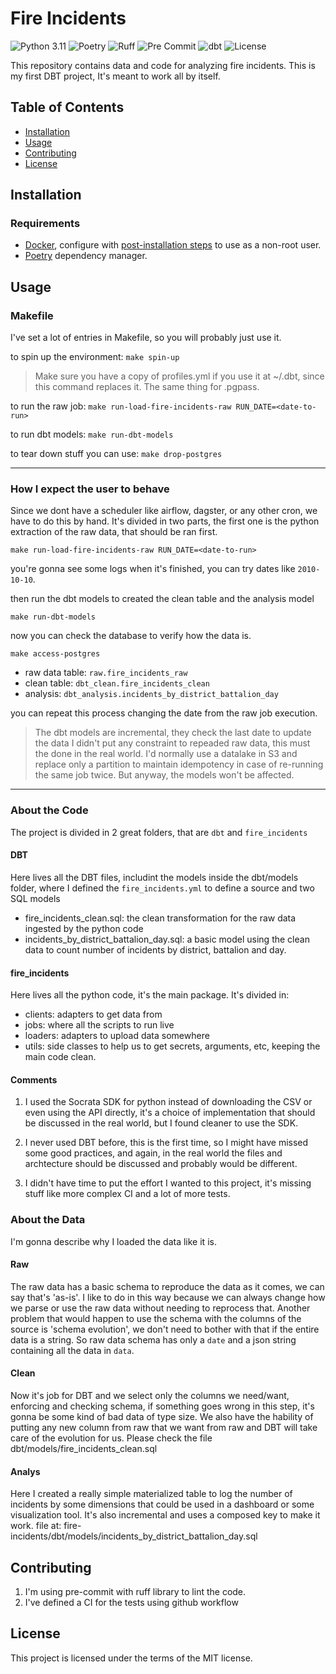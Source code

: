 # Fire Incidents

![Python 3.11](https://img.shields.io/badge/python-3.11-blue)
![Poetry](https://img.shields.io/endpoint?url=https://python-poetry.org/badge/v0.json)
![Ruff](https://img.shields.io/endpoint?url=https://raw.githubusercontent.com/charliermarsh/ruff/main/assets/badge/v1.json)
![Pre Commit](https://img.shields.io/badge/pre--commit-enabled-brightgreen?logo=pre-commit&logoColor=white)
![dbt](https://img.shields.io/badge/dbt-1.7.4-orange)
![License](https://img.shields.io/badge/license-MIT-blue)

This repository contains data and code for analyzing fire incidents. This is my first DBT project, It's meant to work all by itself.

## Table of Contents

- [Installation](#installation)
- [Usage](#usage)
- [Contributing](#contributing)
- [License](#license)

## Installation

### Requirements

- [Docker](https://www.docker.com/), configure with [post-installation steps](https://docs.docker.com/engine/install/linux-postinstall/) to use as a non-root user.
- [Poetry](https://python-poetry.org/) dependency manager.

## Usage

### Makefile

I've set a lot of entries in Makefile, so you will probably just use it.

to spin up the environment:
```make spin-up```
> Make sure you have a copy of profiles.yml if you use it at ~/.dbt, since this command replaces it. The same thing for .pgpass.

to run the raw job:
```make run-load-fire-incidents-raw RUN_DATE=<date-to-run>```

to run dbt models:
```make run-dbt-models```

to tear down stuff you can use:
```make drop-postgres```

---
### How I expect the user to behave

Since we dont have a scheduler like airflow, dagster, or any other cron, we have to do this by hand. It's divided in two parts, the first one is the python extraction of the raw data, that should be ran first.

```make run-load-fire-incidents-raw RUN_DATE=<date-to-run>```

you're gonna see some logs when it's finished, you can try dates like `2010-10-10`.

then run the dbt models to created the clean table and the analysis model

```make run-dbt-models```

now you can check the database to verify how the data is.

```make access-postgres```

- raw data table: `raw.fire_incidents_raw`
- clean table: `dbt_clean.fire_incidents_clean`
- analysis: `dbt_analysis.incidents_by_district_battalion_day`

you can repeat this process changing the date from the raw job execution.

> The dbt models are incremental, they check the last date to update the data
> I didn't put any constraint to repeaded raw data, this must the done in the real world. I'd normally use a datalake in S3 and replace only a partition to maintain idempotency in case of re-running the same job twice. But anyway, the models won't be affected.

---

### About the Code
The project is divided in 2 great folders, that are `dbt` and `fire_incidents`

#### DBT
Here lives all the DBT files, includint the models inside the dbt/models folder, where I defined the `fire_incidents.yml` to define a source and two SQL models

- fire_incidents_clean.sql: the clean transformation for the raw data ingested by the python code
- incidents_by_district_battalion_day.sql: a basic model using the clean data to count number of incidents by district, battalion and day.

#### fire_incidents
Here lives all the python code, it's the main package. It's divided in:
- clients: adapters to get data from
- jobs: where all the scripts to run live
- loaders: adapters to upload data somewhere
- utils: side classes to help us to get secrets, arguments, etc, keeping the main code clean.

#### Comments
1. I used the Socrata SDK for python instead of downloading the CSV or even using the API directly, it's a choice of implementation that should be discussed in the real world, but I found cleaner to use the SDK.

2. I never used DBT before, this is the first time, so I might have missed some good practices, and again, in the real world the files and archtecture should be discussed and probably would be different.

3. I didn't have time to put the effort I wanted to this project, it's missing stuff like more complex CI and a lot of more tests.

### About the Data

I'm gonna describe why I loaded the data like it is.

#### Raw
The raw data has a basic schema to reproduce the data as it comes, we can say that's 'as-is'. I like to do in this way because we can always change how we parse or use the raw data without needing to reprocess that. Another problem that would happen to use the schema with the columns of the source is 'schema evolution', we don't need to bother with that if the entire data is a string. So raw data schema has only a `date` and a json string containing all the data in `data`.

#### Clean
Now it's job for DBT and we select only the columns we need/want, enforcing and checking schema, if something goes wrong in this step, it's gonna be some kind of bad data of type size. We also have the hability of putting any new column from raw that we want from raw and DBT will take care of the evolution for us. Please check the file dbt/models/fire_incidents_clean.sql

#### Analys
Here I created a really simple materialized table to log the number of incidents by some dimensions that could be used in a dashboard or some visualization tool. It's also incremental and uses a composed key to make it work. file at: fire-incidents/dbt/models/incidents_by_district_battalion_day.sql

## Contributing

1. I'm using pre-commit with ruff library to lint the code.
2. I've defined a CI for the tests using github workflow

## License

This project is licensed under the terms of the MIT license.
